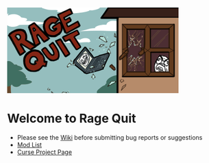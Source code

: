 ![Banner](media\400x200_banner.png)

# Welcome to Rage Quit

* Please see the [Wiki] before submitting bug reports or suggestions
* [Mod List]
* [Curse Project Page]



[Wiki]: Home.md
[Mod List]: Forthcomming
[Curse Project Page]: Forthcomming
